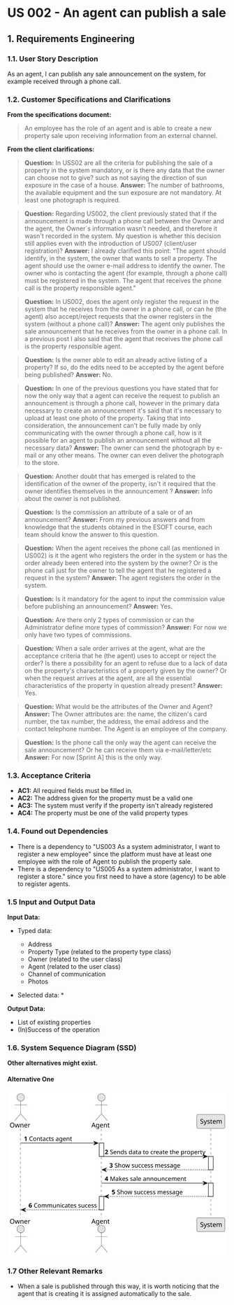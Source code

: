 # US 002 - An agent can publish a sale

## 1. Requirements Engineering


### 1.1. User Story Description


As an agent, I can publish any sale announcement on the system, for example received through a phone call.


### 1.2. Customer Specifications and Clarifications


**From the specifications document:**

>	An employee has the role of an agent and is able to create a new property sale upon receiving information from an external channel.


**From the client clarifications:**

> **Question:**
> In USS02 are all the criteria for publishing the sale of a property in the system mandatory, or is there any data that the owner can choose not to give? such as not saying the direction of sun exposure in the case of a house.
> **Answer:**
> The number of bathrooms, the available equipment and the sun exposure are not mandatory. At least one photograph is required.

> **Question:**
> Regarding US002, the client previously stated that if the announcement is made through a phone call between the Owner and the agent, the Owner´s information wasn't needed, and therefore it wasn't recorded in the system. My question is whether this decision still applies even with the introduction of US007 (client/user registration)?
> **Answer:**
> I already clarified this point: "The agent should identify, in the system, the owner that wants to sell a property. The agent should use the owner e-mail address to identify the owner. The owner who is contacting the agent (for example, through a phone call) must be registered in the system. The agent that receives the phone call is the property responsible agent."

> **Question:**
> In US002, does the agent only register the request in the system that he receives from the owner in a phone call, or can he (the agent) also accept/reject requests that the owner registers in the system (without a phone call)?
> **Answer:**
> The agent only publishes the sale announcement that he receives from the owner in a phone call. In a previous post I also said that the agent that receives the phone call is the property responsible agent.

> **Question:**
> Is the owner able to edit an already active listing of a property? If so, do the edits need to be accepted by the agent before being published?
> **Answer:**
> No.

> **Question:**
> In one of the previous questions you have stated that for now the only way that a agent can receive the request to publish an announcement is through a phone call, however in the primary data necessary to create an announcement it's said that it's necessary to upload at least one photo of the property. Taking that into consideration, the announcement can't be fully made by only communicating with the owner through a phone call, how is it possible for an agent to publish an announcement without all the necessary data?
> **Answer:**
> The owner can send the photograph by e-mail or any other means. The owner can even deliver the photograph to the store.

> **Question:**
> Another doubt that has emerged is related to the identification of the owner of the property, isn't it required that the owner identifies themselves in the announcement ?
> **Answer:**
> Info about the owner is not published.

> **Question:**
> Is the commission an attribute of a sale or of an announcement?
> **Answer:**
> From my previous answers and from knowledge that the students obtained in the ESOFT course, each team should know the answer to this question.

> **Question:**
> When the agent receives the phone call (as mentioned in US002) is it the agent who registers the order in the system or has the order already been entered into the system by the owner? Or is the phone call just for the owner to tell the agent that he registered a request in the system?
> **Answer:**
> The agent registers the order in the system.

> **Question:**
> Is it mandatory for the agent to input the commission value before publishing an announcement?
> **Answer:**
> Yes.

> **Question:**
> Are there only 2 types of commission or can the Administrator define more types of commission?
> **Answer:**
> For now we only have two types of commissions.

> **Question:**
> When a sale order arrives at the agent, what are the acceptance criteria that he (the agent) uses to accept or reject the order? Is there a possibility for an agent to refuse due to a lack of data on the property's characteristics of a property given by the owner? Or when the request arrives at the agent, are all the essential characteristics of the property in question already present?
> **Answer:**
> Yes.

> **Question:**
> What would be the attributes of the Owner and Agent?
> **Answer:**
> The Owner attributes are: the name, the citizen's card number, the tax number, the address, the email address and the contact telephone number. The Agent is an employee of the company.

> **Question:**
> Is the phone call the only way the agent can receive the sale announcement? Or he can receive them via e-mail/letter/etc
> **Answer:**
> For now [Sprint A] this is the only way.

### 1.3. Acceptance Criteria


* **AC1:** All required fields must be filled in.
* **AC2:** The address given for the property must be a valid one
* **AC3:** The system must verify if the property isn't already registered
* **AC4:** The property must be one of the valid property types

### 1.4. Found out Dependencies


* There is a dependency to "US003 As a system administrator, I want to register a new employee" since the platform must have at least one employee with the role of Agent to publish the property sale.
* There is a dependency to "US005  As a system administrator, I want to register a store." since you first need to have a store (agency) to be able to register agents.


### 1.5 Input and Output Data


**Input Data:**

* Typed data:
    * Address
    * Property Type (related to the property type class)
    * Owner (related to the user class)
    * Agent (related to the user class)
    * Channel of communication
    * Photos

* Selected data:
	*


**Output Data:**

* List of existing properties
* (In)Success of the operation

### 1.6. System Sequence Diagram (SSD)

**Other alternatives might exist.**

#### Alternative One

![System Sequence Diagram](svg/us002-system-sequence-diagram.svg)

### 1.7 Other Relevant Remarks

* When a sale is published through this way, it is worth noticing that the agent that is creating it is assigned automatically to the sale.

